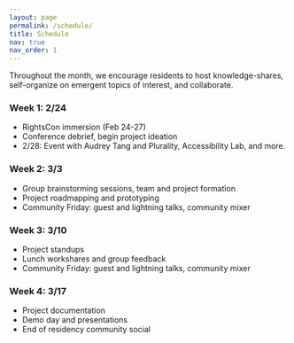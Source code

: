 ```yaml
---
layout: page
permalink: /schedule/
title: Schedule
nav: true
nav_order: 1
---
```


Throughout the month, we encourage residents to host knowledge-shares, self-organize on emergent topics of interest, and collaborate.

### Week 1: 2/24

- RightsCon immersion (Feb 24-27)
- Conference debrief, begin project ideation
- 2/28: Event with Audrey Tang and Plurality, Accessibility Lab, and more.

### Week 2: 3/3

- Group brainstorming sessions, team and project formation
- Project roadmapping and prototyping
- Community Friday: guest and lightning talks, community mixer

### Week 3: 3/10

- Project standups
- Lunch workshares and group feedback
- Community Friday: guest and lightning talks, community mixer

### Week 4: 3/17

- Project documentation
- Demo day and presentations
- End of residency community social
